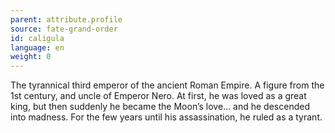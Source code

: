 ```yaml
---
parent: attribute.profile
source: fate-grand-order
id: caligula
language: en
weight: 0
---
```


The tyrannical third emperor of the ancient Roman Empire.
A figure from the 1st century, and uncle of Emperor Nero.
At first, he was loved as a great king, but then suddenly he became the Moon’s love… and he descended into madness.
For the few years until his assassination, he ruled as a tyrant.
